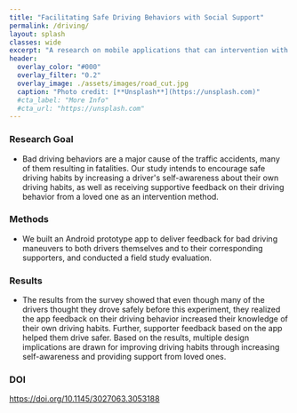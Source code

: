 ```yaml
---
title: "Facilitating Safe Driving Behaviors with Social Support"
permalink: /driving/
layout: splash
classes: wide
excerpt: "A research on mobile applications that can intervention with bad driving behaviors of drivers."
header:
  overlay_color: "#000"
  overlay_filter: "0.2"
  overlay_image: ./assets/images/road_cut.jpg
  caption: "Photo credit: [**Unsplash**](https://unsplash.com)"
  #cta_label: "More Info"
  #cta_url: "https://unsplash.com"
---
```

### **Research Goal**
* Bad driving behaviors are a major cause of the traffic accidents, many of them resulting in fatalities. Our study intends to encourage safe driving habits by increasing a driver's self-awareness about their own driving habits, as well as receiving supportive feedback on their driving behavior from a loved one as an intervention method.
### **Methods**
* We built an Android prototype app to deliver feedback for bad driving maneuvers to both drivers themselves and to their corresponding supporters, and conducted a field study evaluation.
### **Results**
* The results from the survey showed that even though many of the drivers thought they drove safely before this experiment, they realized the app feedback on their driving behavior increased their knowledge of their own driving habits. Further, supporter feedback based on the app helped them drive safer. Based on the results, multiple design implications are drawn for improving driving habits through increasing self-awareness and providing support from loved ones.
### **DOI**
https://doi.org/10.1145/3027063.3053188
